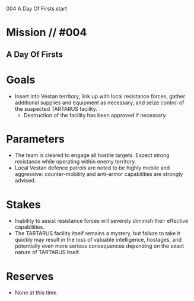 004
A Day Of Firsts
start

# Mission // #004
## A Day Of Firsts
# Goals
- Insert into Vestan territory, link up with local resistance forces, gather additional supplies and equipment as necessary, and seize control of the suspected TARTARUS facility. 
    - Destruction of the facility has been approved if necessary. 
  
# Parameters
- The team is cleared to engage all hostile targets. Expect strong resistance while operating within enemy territory.
- Local Vestan defence patrols are noted to be highly mobile and aggressive: counter-mobility and anti-armor capabilities are strongly advised.

# Stakes
- Inability to assist resistance forces will severely diminish their effective capabilities. 
- The TARTARUS facility itself remains a mystery, but failure to take it quickly may result in the loss of valuable intelligence, hostages, and potentially even more serious consequences depending on the exact nature of TARTARUS itself.

# Reserves
- None at this time.
